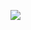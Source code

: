 ![](https://scontent.fhkg4-1.fna.fbcdn.net/v/t1.0-9/46426146_10156937016723552_5791459976396406784_n.jpg?_nc_cat=102&_nc_ht=scontent.fhkg4-1.fna&oh=cfe802ff105a894bb4c67c6397c12d58&oe=5C7180A0)
